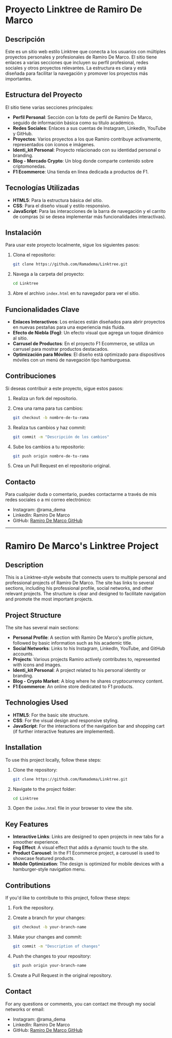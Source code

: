
# Proyecto Linktree de Ramiro De Marco

## Descripción
Este es un sitio web estilo Linktree que conecta a los usuarios con múltiples proyectos personales y profesionales de Ramiro De Marco. El sitio tiene enlaces a varias secciones que incluyen su perfil profesional, redes sociales y otros proyectos relevantes. La estructura es clara y está diseñada para facilitar la navegación y promover los proyectos más importantes.

## Estructura del Proyecto
El sitio tiene varias secciones principales:
- **Perfil Personal**: Sección con la foto de perfil de Ramiro De Marco, seguido de información básica como su título académico.
- **Redes Sociales**: Enlaces a sus cuentas de Instagram, LinkedIn, YouTube y GitHub.
- **Proyectos**: Varios proyectos a los que Ramiro contribuye activamente, representados con íconos e imágenes.
- **Identi_kit Personal**: Proyecto relacionado con su identidad personal o branding.
- **Blog - Mercado Crypto**: Un blog donde comparte contenido sobre criptomonedas.
- **F1 Ecommerce**: Una tienda en línea dedicada a productos de F1.

## Tecnologías Utilizadas
- **HTML5**: Para la estructura básica del sitio.
- **CSS**: Para el diseño visual y estilo responsivo.
- **JavaScript**: Para las interacciones de la barra de navegación y el carrito de compras (si se desea implementar más funcionalidades interactivas).

## Instalación
Para usar este proyecto localmente, sigue los siguientes pasos:
1. Clona el repositorio:

   ```bash
   git clone https://github.com/Ramadema/Linktree.git
   ```

2. Navega a la carpeta del proyecto:

   ```bash
   cd Linktree
   ```

3. Abre el archivo `index.html` en tu navegador para ver el sitio.

## Funcionalidades Clave
- **Enlaces Interactivos**: Los enlaces están diseñados para abrir proyectos en nuevas pestañas para una experiencia más fluida.
- **Efecto de Niebla (Fog)**: Un efecto visual que agrega un toque dinámico al sitio.
- **Carrusel de Productos**: En el proyecto F1 Ecommerce, se utiliza un carrusel para mostrar productos destacados.
- **Optimización para Móviles**: El diseño está optimizado para dispositivos móviles con un menú de navegación tipo hamburguesa.

## Contribuciones
Si deseas contribuir a este proyecto, sigue estos pasos:
1. Realiza un fork del repositorio.
2. Crea una rama para tus cambios:

   ```bash
   git checkout -b nombre-de-tu-rama
   ```

3. Realiza tus cambios y haz commit:

   ```bash
   git commit -m "Descripción de los cambios"
   ```

4. Sube los cambios a tu repositorio:

   ```bash
   git push origin nombre-de-tu-rama
   ```

5. Crea un Pull Request en el repositorio original.

## Contacto
Para cualquier duda o comentario, puedes contactarme a través de mis redes sociales o a mi correo electrónico:
- Instagram: @rama_dema
- LinkedIn: Ramiro De Marco
- GitHub: [Ramiro De Marco GitHub](https://github.com/Ramadema)

---

# Ramiro De Marco's Linktree Project

## Description
This is a Linktree-style website that connects users to multiple personal and professional projects of Ramiro De Marco. The site has links to several sections, including his professional profile, social networks, and other relevant projects. The structure is clear and designed to facilitate navigation and promote the most important projects.

## Project Structure
The site has several main sections:
- **Personal Profile**: A section with Ramiro De Marco's profile picture, followed by basic information such as his academic title.
- **Social Networks**: Links to his Instagram, LinkedIn, YouTube, and GitHub accounts.
- **Projects**: Various projects Ramiro actively contributes to, represented with icons and images.
- **Identi_kit Personal**: A project related to his personal identity or branding.
- **Blog - Crypto Market**: A blog where he shares cryptocurrency content.
- **F1 Ecommerce**: An online store dedicated to F1 products.

## Technologies Used
- **HTML5**: For the basic site structure.
- **CSS**: For the visual design and responsive styling.
- **JavaScript**: For the interactions of the navigation bar and shopping cart (if further interactive features are implemented).

## Installation
To use this project locally, follow these steps:
1. Clone the repository:

   ```bash
   git clone https://github.com/Ramadema/Linktree.git
   ```

2. Navigate to the project folder:

   ```bash
   cd Linktree
   ```

3. Open the `index.html` file in your browser to view the site.

## Key Features
- **Interactive Links**: Links are designed to open projects in new tabs for a smoother experience.
- **Fog Effect**: A visual effect that adds a dynamic touch to the site.
- **Product Carousel**: In the F1 Ecommerce project, a carousel is used to showcase featured products.
- **Mobile Optimization**: The design is optimized for mobile devices with a hamburger-style navigation menu.

## Contributions
If you'd like to contribute to this project, follow these steps:
1. Fork the repository.
2. Create a branch for your changes:

   ```bash
   git checkout -b your-branch-name
   ```

3. Make your changes and commit:

   ```bash
   git commit -m "Description of changes"
   ```

4. Push the changes to your repository:

   ```bash
   git push origin your-branch-name
   ```

5. Create a Pull Request in the original repository.

## Contact
For any questions or comments, you can contact me through my social networks or email:
- Instagram: @rama_dema
- LinkedIn: Ramiro De Marco
- GitHub: [Ramiro De Marco GitHub](https://github.com/Ramadema)
